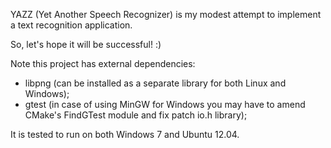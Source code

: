 YAZZ (Yet Another Speech Recognizer) is my modest attempt to implement a text recognition application.

So, let's hope it will be successful! :)

Note this project has external dependencies:
* libpng (can be installed as a separate library for both Linux and Windows);
* gtest (in case of using MinGW for Windows you may have to amend CMake's FindGTest module and fix patch io.h library);

It is tested to run on both Windows 7 and Ubuntu 12.04.
